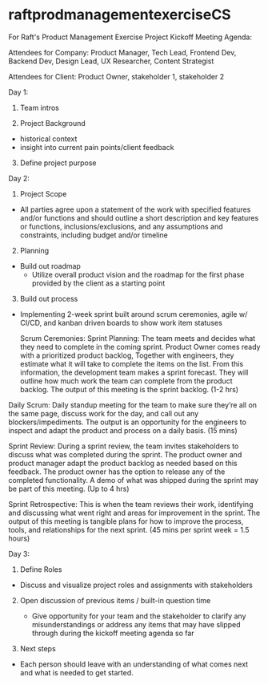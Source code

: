 # raftprodmanagementexerciseCS
For Raft's Product Management Exercise 
Project Kickoff Meeting Agenda:

Attendees for Company: Product Manager, Tech Lead, Frontend Dev, Backend Dev, Design Lead, UX Researcher, Content Strategist

Attendees for Client: Product Owner, stakeholder 1, stakeholder 2 

Day 1: 
1. Team intros

2. Project Background 
  - historical context
  - insight into current pain points/client feedback 

3. Define project purpose 

Day 2: 
1. Project Scope 
  - All parties agree upon a statement of the work with specified features and/or functions and should outline a short description and key features or functions, inclusions/exclusions, and any assumptions and constraints, including budget and/or timeline

2. Planning 
  - Build out roadmap 
      - Utilize overall product vision and the roadmap for the first phase provided by the client as a starting point 

3. Build out process 
  - Implementing 2-week sprint built around scrum ceremonies, agile w/ CI/CD, and kanban driven boards to show work item statuses 
    
    Scrum Ceremonies: 
   Sprint Planning: The team meets and decides what they need to complete in the coming sprint. Product Owner comes ready with a prioritized product backlog,    Together with engineers, they estimate what it will take to complete the items on the list. From this information, the development team makes a sprint forecast. They will outline how much work the team can complete from the product backlog. The output of this meeting is the sprint backlog.  (1-2 hrs) 

  Daily Scrum: Daily standup meeting for the team to make sure they’re all on the same page, discuss work for the day, and call out any blockers/impediments. The output is an opportunity for the engineers to inspect and adapt the product and process on a daily basis. (15 mins) 

  Sprint Review:  During a sprint review, the team invites stakeholders to discuss what was completed during the sprint. The product owner and product manager adapt the product backlog as needed based on this feedback. The product owner has the option to release any of the completed functionality. A demo of what was shipped during the sprint may be part of this meeting. (Up to 4 hrs) 

  Sprint Retrospective: This is when the team reviews their work, identifying and discussing what went right and areas for improvement in the sprint. The output of this meeting is tangible plans for how to improve the process, tools, and relationships for the next sprint. (45 mins per sprint week = 1.5 hours) 

Day 3: 
1. Define Roles 
  - Discuss and visualize project roles and assignments with stakeholders

2. Open discussion of previous items / built-in question time 
   - Give opportunity for your team and the stakeholder to clarify any misunderstandings or address any items that may have slipped through during the kickoff   meeting agenda so far

3. Next steps 
  - Each person should leave with an understanding of what comes next and what is needed to get started.
